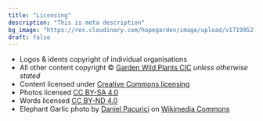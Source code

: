 ```yaml
---
title: "Licensing"
description: "This is meta description"
bg_image: "https://res.cloudinary.com/hopegarden/image/upload/v1719952740/title-poppy.webp"
draft: false
---
```


* Logos & idents copyright of individual organisations
* All other content copyright © [Garden Wild Plants CIC](https://gardenwild.org.uk) _unless otherwise stated_
* Content licensed under [Creative Commons licensing](https://creativecommons.org/)
* Photos licensed [CC BY-SA 4.0](https://creativecommons.org/licenses/by-sa/4.0/)
* Words licensed [CC BY-ND 4.0](https://creativecommons.org/licenses/by-nd/4.0/)
* Elephant Garlic photo by [Daniel Pacurici](https://unsplash.com/@c14h3r) on [Wikimedia Commons](https://commons.wikimedia.org/wiki/File:Elephant_garlic_flower_(Unsplash).jpg)
